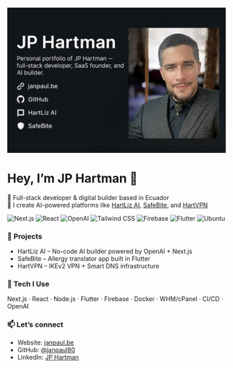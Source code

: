 ![JP Hartman Banner](https://raw.githubusercontent.com/janpaul80/janpaul.be/main/me2.jpg)

# Hey, I’m JP Hartman 👋

🧠 Full-stack developer & digital builder based in Ecuador  
🚀 I create AI-powered platforms like [HartLiz AI](https://ai.hartliz.com), [SafeBite](https://janpaul.be/safebite), and [HartVPN](https://janpaul.be/hartvpn)

![Next.js](https://img.shields.io/badge/Next.js-000?style=for-the-badge&logo=nextdotjs&logoColor=white)
![React](https://img.shields.io/badge/React-20232A?style=for-the-badge&logo=react&logoColor=61DAFB)
![OpenAI](https://img.shields.io/badge/OpenAI-412991?style=for-the-badge&logo=openai&logoColor=white)
![Tailwind CSS](https://img.shields.io/badge/Tailwind-06B6D4?style=for-the-badge&logo=tailwindcss&logoColor=white)
![Firebase](https://img.shields.io/badge/Firebase-FFCA28?style=for-the-badge&logo=firebase&logoColor=white)
![Flutter](https://img.shields.io/badge/Flutter-02569B?style=for-the-badge&logo=flutter&logoColor=white)
![Ubuntu](https://img.shields.io/badge/Ubuntu-E95420?style=for-the-badge&logo=ubuntu&logoColor=white)

### 🚧 Projects
- HartLiz AI – No-code AI builder powered by OpenAI + Next.js
- SafeBite – Allergy translator app built in Flutter
- HartVPN – IKEv2 VPN + Smart DNS infrastructure

### 💼 Tech I Use
Next.js · React · Node.js · Flutter · Firebase · Docker · WHM/cPanel · CI/CD · OpenAI

### 📫 Let’s connect
- Website: [janpaul.be](https://janpaul.be)
- GitHub: [@janpaul80](https://github.com/janpaul80)
- LinkedIn: [JP Hartman](https://linkedin.com/in/jp-hartman)
